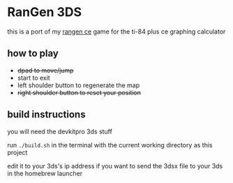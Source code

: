 # RanGen 3DS

this is a port of my [rangen ce](https://github.com/ashbit06/RanGen_CE) game for the ti-84 plus ce graphing calculator

## how to play

- ~~dpad to move/jump~~
- start to exit
- left shoulder button to regenerate the map
- ~~right shoulder button to reset your position~~

## build instructions

you will need the devkitpro 3ds stuff

run `./build.sh` in the terminal with the current working directory as this project

edit it to your 3ds's ip address if you want to send the 3dsx file to your 3ds in the homebrew launcher
